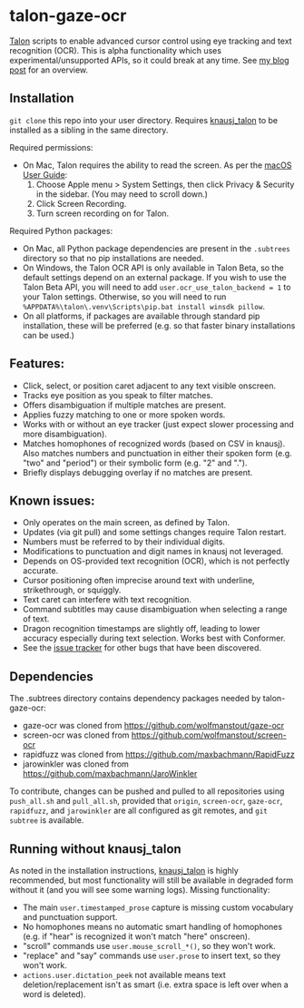 # talon-gaze-ocr

[Talon](https://talonvoice.com/) scripts to enable advanced cursor control using
eye tracking and text recognition (OCR). This is alpha functionality which uses
experimental/unsupported APIs, so it could break at any time. See
[my blog post](https://handsfreecoding.org/2022/11/27/gaze-ocr-talon-support-and-10-new-features/)
for an overview.

## Installation

`git clone` this repo into your user directory. Requires
[knausj_talon](https://github.com/knausj85/knausj_talon) to be installed as a
sibling in the same directory.

Required permissions:

- On Mac, Talon requires the ability to read the screen. As per the
  [macOS User Guide](https://support.apple.com/guide/mac-help/control-access-to-screen-recording-on-mac-mchld6aa7d23/mac):
  1. Choose Apple menu > System Settings, then click Privacy & Security in the sidebar. (You may need to scroll down.)
  2. Click Screen Recording.
  3. Turn screen recording on for Talon.

Required Python packages:

- On Mac, all Python package dependencies are present in the `.subtrees` directory
  so that no pip installations are needed.
- On Windows, the Talon OCR API is only available in Talon Beta, so the default
  settings depend on an external package. If you wish to use the Talon Beta API,
  you will need to add `user.ocr_use_talon_backend = 1` to your Talon settings.
  Otherwise, so you will need to run `%APPDATA%\talon\.venv\Scripts\pip.bat
install winsdk pillow`.
- On all platforms, if packages are available through standard pip installation,
  these will be preferred (e.g. so that faster binary installations can be used.)

## Features:

- Click, select, or position caret adjacent to any text visible onscreen.
- Tracks eye position as you speak to filter matches.
- Offers disambiguation if multiple matches are present.
- Applies fuzzy matching to one or more spoken words.
- Works with or without an eye tracker (just expect slower processing and more
  disambiguation).
- Matches homophones of recognized words (based on CSV in knausj). Also matches
  numbers and punctuation in either their spoken form (e.g. "two" and "period")
  or their symbolic form (e.g. "2" and ".").
- Briefly displays debugging overlay if no matches are present.

## Known issues:

- Only operates on the main screen, as defined by Talon.
- Updates (via git pull) and some settings changes require Talon restart.
- Numbers must be referred to by their individual digits.
- Modifications to punctuation and digit names in knausj not leveraged.
- Depends on OS-provided text recognition (OCR), which is not perfectly accurate.
- Cursor positioning often imprecise around text with underline, strikethrough,
  or squiggly.
- Text caret can interfere with text recognition.
- Command subtitles may cause disambiguation when selecting a range of text.
- Dragon recognition timestamps are slightly off, leading to lower accuracy
  especially during text selection. Works best with Conformer.
- See the [issue tracker](https://github.com/wolfmanstout/talon-gaze-ocr/issues)
  for other bugs that have been discovered.

## Dependencies

The .subtrees directory contains dependency packages needed by talon-gaze-ocr:

- gaze-ocr was cloned from https://github.com/wolfmanstout/gaze-ocr
- screen-ocr was cloned from https://github.com/wolfmanstout/screen-ocr
- rapidfuzz was cloned from https://github.com/maxbachmann/RapidFuzz
- jarowinkler was cloned from https://github.com/maxbachmann/JaroWinkler

To contribute, changes can be pushed and pulled to all repositories using
`push_all.sh` and `pull_all.sh`, provided that `origin`, `screen-ocr`,
`gaze-ocr`, `rapidfuzz`, and `jarowinkler` are all configured as git remotes,
and `git subtree` is available.

## Running without knausj_talon

As noted in the installation instructions,
[knausj_talon](https://github.com/knausj85/knausj_talon) is highly recommended,
but most functionality will still be available in degraded form without it (and
you will see some warning logs). Missing functionality:

- The main `user.timestamped_prose` capture is missing custom vocabulary and
  punctuation support.
- No homophones means no automatic smart handling of homophones (e.g. if "hear"
  is recognized it won't match "here" onscreen).
- "scroll" commands use `user.mouse_scroll_*()`, so they won't work.
- "replace" and "say" commands use `user.prose` to insert text, so they won't
  work.
- `actions.user.dictation_peek` not available means text
  deletion/replacement isn't as smart (i.e. extra space is left over when a word
  is deleted).
